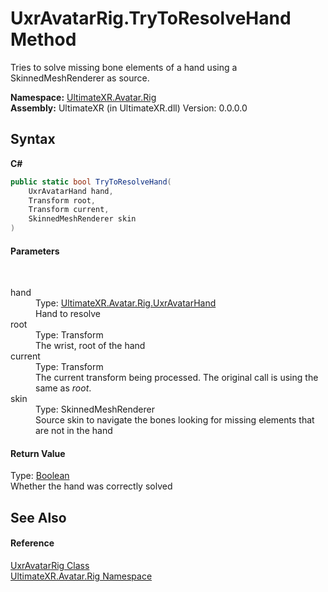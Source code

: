 # UxrAvatarRig.TryToResolveHand Method 
 

Tries to solve missing bone elements of a hand using a SkinnedMeshRenderer as source.

**Namespace:**&nbsp;<a href="N_UltimateXR_Avatar_Rig">UltimateXR.Avatar.Rig</a><br />**Assembly:**&nbsp;UltimateXR (in UltimateXR.dll) Version: 0.0.0.0

## Syntax

**C#**<br />
``` C#
public static bool TryToResolveHand(
	UxrAvatarHand hand,
	Transform root,
	Transform current,
	SkinnedMeshRenderer skin
)
```


#### Parameters
&nbsp;<dl><dt>hand</dt><dd>Type: <a href="T_UltimateXR_Avatar_Rig_UxrAvatarHand">UltimateXR.Avatar.Rig.UxrAvatarHand</a><br />Hand to resolve</dd><dt>root</dt><dd>Type: Transform<br />The wrist, root of the hand</dd><dt>current</dt><dd>Type: Transform<br />The current transform being processed. The original call is using the same as *root*.</dd><dt>skin</dt><dd>Type: SkinnedMeshRenderer<br />Source skin to navigate the bones looking for missing elements that are not in the hand</dd></dl>

#### Return Value
Type: <a href="https://docs.microsoft.com/dotnet/api/system.boolean" target="_blank" rel="noopener noreferrer">Boolean</a><br />Whether the hand was correctly solved

## See Also


#### Reference
<a href="T_UltimateXR_Avatar_Rig_UxrAvatarRig">UxrAvatarRig Class</a><br /><a href="N_UltimateXR_Avatar_Rig">UltimateXR.Avatar.Rig Namespace</a><br />